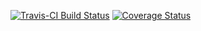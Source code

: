 [![Travis-CI Build Status](https://travis-ci.org/akgold/ynabR.svg?branch=master)](https://travis-ci.org/akgold/ynabR)
[![Coverage Status](https://img.shields.io/codecov/c/github/akgold/ynabR/master.svg)](https://codecov.io/github/akgold/ynabR?branch=master)